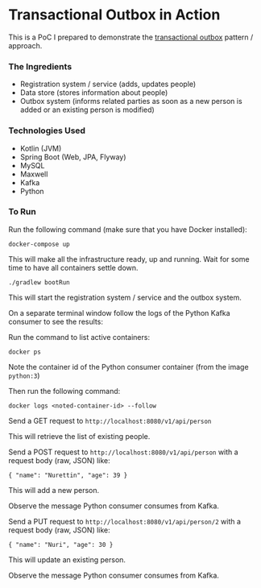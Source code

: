 # Transactional Outbox in Action

This is a PoC I prepared to demonstrate the [transactional outbox](https://microservices.io/patterns/data/transactional-outbox.html) pattern / approach.

### The Ingredients

- Registration system / service (adds, updates people)
- Data store (stores information about people)
- Outbox system (informs related parties as soon as a new person is added or an existing person is modified)

### Technologies Used

- Kotlin (JVM)
- Spring Boot (Web, JPA, Flyway)
- MySQL
- Maxwell
- Kafka
- Python

### To Run

Run the following command (make sure that you have Docker installed):

`docker-compose up`

This will make all the infrastructure ready, up and running. Wait for some time to have all containers settle down.

`./gradlew bootRun`

This will start the registration system / service and the outbox system.

On a separate terminal window follow the logs of the Python Kafka consumer to see the results:

Run the command to list active containers:

`docker ps`

Note the container id of the Python consumer container (from the image `python:3`)

Then run the following command:

`docker logs <noted-container-id> --follow`

Send a GET request to `http://localhost:8080/v1/api/person`

This will retrieve the list of existing people.

Send a POST request to `http://localhost:8080/v1/api/person` with a request body (raw, JSON) like:

`{
    "name": "Nurettin",
    "age": 39
}`

This will add a new person.

Observe the message Python consumer consumes from Kafka.

Send a PUT request to `http://localhost:8080/v1/api/person/2` with a request body (raw, JSON) like:

`{
"name": "Nuri",
"age": 30
}`

This will update an existing person.

Observe the message Python consumer consumes from Kafka.


